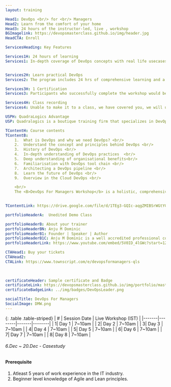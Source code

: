 ```yaml
---
layout: training

Head1: DevOps <br/> for <br/> Managers 
Head2: Learn from the comfort of your home
Head3: 24 hours of the instructor-led, live , workshop
BGImagelink: https://devopsmasterclass.github.io/img/header.jpg
HeadCTA: Enroll

ServicesHeading: Key Features

Services1H: 24 hours of learning
Services1: In-depth coverage of DevOps concepts with real life usecases.


Services2H: Learn practical DevOps
Services2: The program includes 24 hrs of comprehensive learning and a case study to ensure learning becomes more practical over just being theoretical. This task-based learning enables the candidate to be productive immediately after the training. 

Services3H: 1 Certification  
Services3: Participants who successfully complete the workshop would be awarded a verifiable digital certificate hosted on certifyme.online . 

Services4H: Class recording
Services4: Unable to make it to a class, we have covered you, we will upload the class recording to our LMS website and you will have exclusive access to it for the next 3 months. You can access your content from your laptop or your mobile/tablet.

USPH: QuadraLogics Advantage
USP: Quadralogics is a boutique training firm that specializes in DevOps training and consulting. Since our inception in 2014, QuadraLogics has facilitated more than 70+ corporate and public workshops enabling more than 2000+ practitioners. We are trusted partners with global brands like Pluralsight, Udacity, Coursera etc and enable them in designing/delivering technical content and training. Quadralogics today is one of the most trusted training/content producers and a premium player in the B2B DevOps market. Building on our experience, our industry experts have carefully handcrafted the workshop "DevOps Master Architect". We use a technique called the “Task-based learning”. In this approach, the practitioner learns by exploring 200+ hands on,real-life scenarios. This unique style enables the practitioner to be more competent and highly productive after the workshop.

TContentH: Course contents
TContentB: 
    1.  What is DevOps and why we need DevOps? <br/>
    2.  Understand the concept and principles behind DevOps <br/> 
    3.  History of DevOps <br/>
    4.  In-depth understanding of DevOps practices  <br/>
    5.  Deep understanding of organisational benefits<br/>
    6.  Familiarisation with DevOps tool chain <br/>
    7.  Architecting a DevOps pipeline <br/>
    8.  Learn the future of DevOps <br/>
    9.  Overview in the Cloud DevOps <br/>

    <br/>
    The <B>DevOps For Managers Workshop</b> is a holistic, comprehensive program that covers DevOps concepts in detail. This program spans for 6 weeks which includes 4 weeks of live workshops and 2 weeks of case study. We use a technique called the “Task-based learning”. In this approach, the practitioner learns with hands-on,real-life scenarios. This unique style enables the practitioner to be more competent and highly productive from day 1. In order to ensure high quality, we only intake a maximum of 20 students per batch.
    

TContentLink: https://drive.google.com/file/d/1TEg3-GQIc-aqgZMIBSrWGtYGP-aJr6cM/view?usp=sharing

portfolioHeaderA:  Unedited Demo Class 

portfolioHeaderB: About your trainer
portfolioHeaderBN: Anju M Dominic
portfolioHeaderB1: Founder | Speaker | Author
portfolioHeaderB1C: Anju M Dominic is a well accredited professional corporate trainer and consultant in the field of DevOps . She has conducted over 70+ hands-on workshops across different product and service companies. She is also a trainer/author across various training companies including PluralSight, Edureka, KnowledgeHut, etc. She is currently the Principal consultant and founder of QuadraLogics, a boutique training/consulting firm. Anju is well known for her contributions to technical articles which includes two books and several whitepapers in the field of software engineering. She is also a regular speaker for many DevOps and Agile conferences
portfolioHeaderLink: https://www.youtube.com/embed/5V0ID_4lGWc?start=12

CTAHead1: Buy your tickets
CTAHead2:
CTALink: https://www.townscript.com/e/devopsformanagers-qls
                        
                        

certificateHeader: Sample certificate and Badge 
certificateLink: https://devopsmasterclass.github.io/img/portfolio/master.jpg
certificateBadgeLink: ../img/badges/DevOpsLeader.png

socialTitle: DevOps For Managers
SocialImage: DMW.png
---
```




{: .table .table-striped}
| #        | Session Date     |  Live Workshop (IST) |
|-------|--------|-------|--------|
| 1| Day 1 | 7~10am | 
| 2| Day 2 |  7~10am | 
| 3| Day 3 | 7~10am | 
| 4| Day 4 |  7~10am | 
| 5| Day 5 | 7~10am | 
| 6| Day 6 | 7~10am | 
| 7| Day 7 | 7~10am | 
| 8| Day 8 |  7~10am | 


###### 6.Dec ~ 20.Dec - Casestudy  

#### Prerequisite

1. Atleast 5 years of work experience in the IT industry.
2. Beginner level knowledge of Agile and Lean principles.
